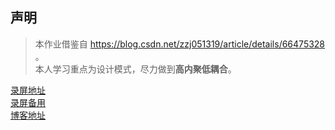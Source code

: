 ## 声明
> 本作业借鉴自 https://blog.csdn.net/zzj051319/article/details/66475328 。  
> 本人学习重点为设计模式，尽力做到**高内聚低耦合**。  

[录屏地址](https://www.youtube.com/watch?v=GEf-0Y4TZeM)  
[录屏备用](http://new-play.tudou.com/v/886322547.html)  
[博客地址](https://blog.csdn.net/Z_J_Q_/article/details/79962788)